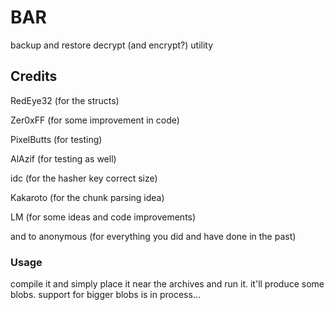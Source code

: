 # BAR
backup and restore decrypt (and encrypt?) utility

## Credits

RedEye32 (for the structs)

Zer0xFF (for some improvement in code)

PixelButts (for testing)

AlAzif (for testing as well)

idc (for the hasher key correct size)

Kakaroto (for the chunk parsing idea)

LM (for some ideas and code improvements)

and to anonymous (for everything you did and have done in the past)

### Usage

compile it and simply place it near the archives and run it. it'll produce some blobs. support for bigger blobs is in process...
